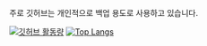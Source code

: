 주로 깃허브는 개인적으로 백업 용도로 사용하고 있습니다.    


[![깃허브 활동량](https://github-readme-stats.vercel.app/api?username=Jx2H&hide_border=true)](https://github.com/Jx2H)
[![Top Langs](https://github-readme-stats.vercel.app/api/top-langs/?username=Jx2H&layout=compact&hide_border=true)](https://github.com/Jx2H)    
